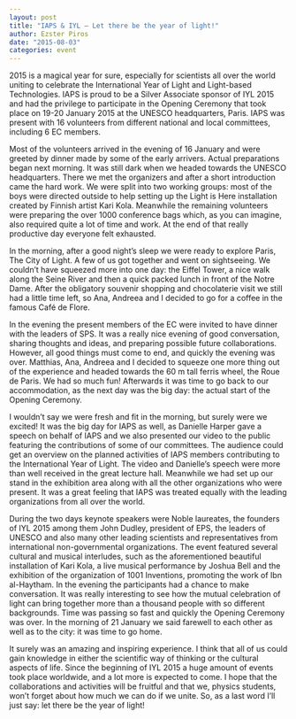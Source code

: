 ```yaml
---
layout: post
title: "IAPS & IYL – Let there be the year of light!"
author: Ezster Piros
date: "2015-08-03"
categories: event
---
```


2015 is a magical year for sure, especially for scientists all over the world uniting to celebrate the International Year of Light and Light-based Technologies. IAPS is proud to be a Silver Associate sponsor of IYL 2015 and had the privilege to participate in the Opening Ceremony that took place on 19-20 January 2015 at the UNESCO headquarters, Paris. IAPS was present with 16 volunteers from different national and local committees, including 6 EC members.

Most of the volunteers arrived in the evening of 16 January and were greeted by dinner made by some of the early arrivers. Actual preparations began next morning. It was still dark when we headed towards the UNESCO headquarters. There we met the organizers and after a short introduction came the hard work. We were split into two working groups: most of the boys were directed outside to help setting up the Light is Here installation created by Finnish artist Kari Kola. Meanwhile the remaining volunteers were preparing the over 1000 conference bags which, as you can imagine, also required quite a lot of time and work. At the end of that really productive day everyone felt exhausted.

In the morning, after a good night’s sleep we were ready to explore Paris, The City of Light. A few of us got together and went on sightseeing. We couldn’t have squeezed more into one day: the Eiffel Tower, a nice walk along the Seine River and then a quick packed lunch in front of the Notre Dame. After the obligatory souvenir shopping and chocolaterie visit we still had a little time left, so Ana, Andreea and I decided to go for a coffee in the famous Café de Flore.

In the evening the present members of the EC were invited to have dinner with the leaders of SPS. It was a really nice evening of good conversation, sharing thoughts and ideas, and preparing possible future collaborations. However, all good things must come to end, and quickly the evening was over. Matthias, Ana, Andreea and I decided to squeeze one more thing out of the experience and headed towards the 60 m tall ferris wheel, the Roue de Paris. We had so much fun! Afterwards it was time to go back to our accommodation, as the next day was the big day: the actual start of the Opening Ceremony.

I wouldn’t say we were fresh and fit in the morning, but surely were we excited! It was the big day for IAPS as well, as Danielle Harper gave a speech on behalf of IAPS and we also presented our video to the public featuring the contributions of some of our committees. The audience could get an overview on the planned activities of IAPS members contributing to the International Year of Light. The video and Danielle’s speech were more than well received in the great lecture hall. Meanwhile we had set up our stand in the exhibition area along with all the other organizations who were present. It was a great feeling that IAPS was treated equally with the leading organizations from all over the world.

During the two days keynote speakers were Noble laureates, the founders of IYL 2015 among them John Dudley, president of EPS, the leaders of UNESCO and also many other leading scientists and representatives from international non-governmental organizations. The event featured several cultural and musical interludes, such as the aforementioned beautiful installation of Kari Kola, a live musical performance by Joshua Bell and the exhibition of the organization of 1001 Inventions, promoting the work of Ibn al-Haytham. In the evening the participants had a chance to make conversation. It was really interesting to see how the mutual celebration of light can bring together more than a thousand people with so different backgrounds. Time was passing so fast and quickly the Opening Ceremony was over. In the morning of 21 January we said farewell to each other as well as to the city: it was time to go home.

It surely was an amazing and inspiring experience. I think that all of us could gain knowledge in either the scientific way of thinking or the cultural aspects of life. Since the beginning of IYL 2015 a huge amount of events took place worldwide, and a lot more is expected to come. I hope that the collaborations and activities will be fruitful and that we, physics students, won’t forget about how much we can do if we unite. So, as a last word I’ll just say: let there be the year of light!
